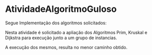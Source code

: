 # AtividadeAlgoritmoGuloso
Segue Implementação dos algoritmos solicitados:


Nesta atividade é solicitado a apliação dos Algoritmos Prim, Kruskal e Dijkstra para execução junto a um grupo de instancias.

A execução dos mesmos, resulta no menor caminho obtido.
